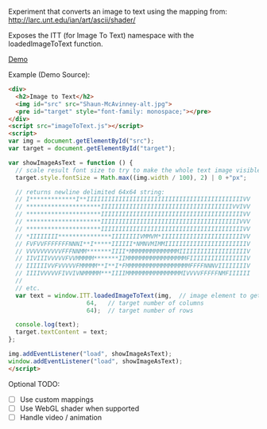 Experiment that converts an image to text using the mapping from:
http://larc.unt.edu/ian/art/ascii/shader/

Exposes the ITT (for Image To Text) namespace with the
loadedImageToText function.

[Demo](https://g-k.github.io/image-to-text/)

Example (Demo Source):


```html
<div>
  <h2>Image to Text</h2>
  <img id="src" src="Shaun-McAvinney-alt.jpg">
  <pre id="target" style="font-family: monospace;"></pre>
</div>
<script src="imageToText.js"></script>
<script>
var img = document.getElementById("src");
var target = document.getElementById("target");

var showImageAsText = function () {
  // scale result font size to try to make the whole text image visible
  target.style.fontSize = Math.max((img.width / 100), 2) | 0 +"px";

  // returns newline delimited 64x64 string:
  // I*************I**IIIIIIIIIIIIIIIIIIIIIIIIIIIIIIIIIIIIIIIIIIIIVV
  // *********************IIIIIIIIIIIIIIIIIIIIIIIIIIIIIIIIIIIIIVVIVV
  // *********************IIIIIIIIIIIIIIIIIIIIIIIIIIIIIIIIIIIIIIIIVV
  // *********************IIIIIIIIIIIIIIIIIIIIIIIIIIIIIIIIIIIIIIIVVV
  // *********************IIIIIIIIIIIIIIIIIIIIIIIIIIIIIIIIIIIIIIIIVV
  // *IIIIIIII***************IIIIIIIIVMMVM*IIIIIIIIIIIIIIIIIIIIIIIVV
  // FVFVVFFFFFFFNNNI**I*****IIIIII*NMNVMIMMIIIIIIIIIIIIIIIIIIIIIIIV
  // VVVVVVVVVVFFFNNMM*******IIII*MMMMMMMMMMMMMMIIIIIIIIIIIIIIIIIIIV
  // IIVIIIVVVVVFVVMMMMM*******IIMMMMMMMMMMMMMMMMMFIIIIIIIIIIIIIIIIV
  // IIIIIIVVFVVVVVFMMMMM**I**I*FMMMMMMMMMMMMMMMMMMFFFFNNNVIIIIIIIIV
  // IIIIVVVVVFIVVIVNMMMMM***IIIIMMMMMMMMMMMMMMMMIVVVVFFFFFNMFIIIIII
  //
  // etc.
  var text = window.ITT.loadedImageToText(img,  // image element to get data from
					  64,   // target number of columns
					  64);  // target number of rows

  console.log(text);
  target.textContent = text;
};

img.addEventListener("load", showImageAsText);
window.addEventListener("load", showImageAsText);
</script>
```

Optional TODO:
- [ ] Use custom mappings
- [ ] Use WebGL shader when supported
- [ ] Handle video / animation

